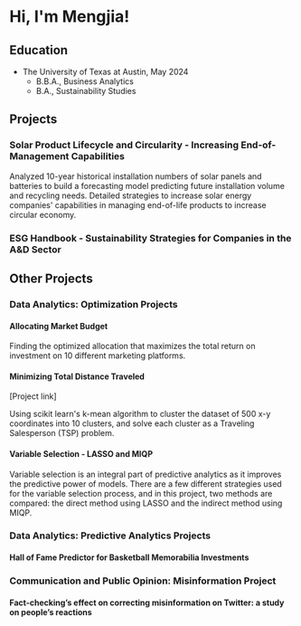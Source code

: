 # Hi, I'm Mengjia!

## Education
- The University of Texas at Austin, May 2024
  - B.B.A., Business Analytics
  - B.A., Sustainability Studies

## Projects 

### Solar Product Lifecycle and Circularity - Increasing End-of-Management Capabilities 
Analyzed 10-year historical installation numbers of solar panels and batteries to build a forecasting model predicting future installation volume and recycling needs. Detailed strategies to increase solar energy companies' capabilities in managing end-of-life products to increase circular economy. 

### ESG Handbook - Sustainability Strategies for Companies in the A&D Sector 



## Other Projects 
### Data Analytics: Optimization Projects
#### Allocating Market Budget 
Finding the optimized allocation that maximizes the total return on investment on 10 different marketing platforms. 

#### Minimizing Total Distance Traveled 
[Project link]

Using scikit learn's k-mean algorithm to cluster the dataset of 500 x-y coordinates into 10 clusters, and solve each cluster as a Traveling Salesperson (TSP) problem.

#### Variable Selection - LASSO and MIQP

Variable selection is an integral part of predictive analytics as it improves the predictive power of models. There are a few different strategies used for the variable selection process, and in this project, two methods are compared: the direct method using LASSO and the indirect method using MIQP. 



### Data Analytics: Predictive Analytics Projects 
#### Hall of Fame Predictor for Basketball Memorabilia Investments


### Communication and Public Opinion: Misinformation Project
#### Fact-checking’s effect on correcting misinformation on Twitter: a study on people’s reactions 

